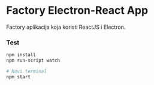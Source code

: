 # Factory Electron-React App

Factory aplikacija koja koristi ReactJS i Electron.

### Test

```bash
npm install
npm run-script watch

# Novi terminal
npm start
```
